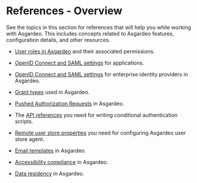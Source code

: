 # References - Overview

See the topics in this section for references that will help you while working with Asgardeo. This includes concepts related to Asgardeo features, configuration details, and other resources.

- [User roles in Asgardeo]({{base_path}}/references/user-management/user-roles/) and their associated permissions.

- [OpenID Connect and SAML settings]({{base_path}}/references/app-settings/) for applications.

- [OpenID Connect and SAML settings]({{base_path}}/references/idp-settings/) for enterprise identity providers in Asgardeo.

- [Grant types]({{base_path}}/references/grant-types/) used in Asgardeo.

- [Pushed Authorization Requests]({{base_path}}/references/pushed-authorization-requests/) in Asgardeo.

- The [API references]({{base_path}}/references/conditional-auth/api-reference/) you need for writing conditional authentication scripts.

- [Remote user store properties]({{base_path}}/references/remote-user-store/remote-user-store-properties/) you need for configuring Asgardeo user store agent.

- [Email templates]({{base_path}}/references/email-templates/) in Asgardeo.

- [Accessibility compliance]({{base_path}}/references/accessibility/) in Asgardeo.

- [Data residency]({{base_path}}/references/data-residency-in-asgardeo/) in Asgardeo.